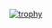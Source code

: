 [![trophy](https://github-profile-trophy.vercel.app/?username=emokids)](https://github.com/ryo-ma/github-profile-trophy)

